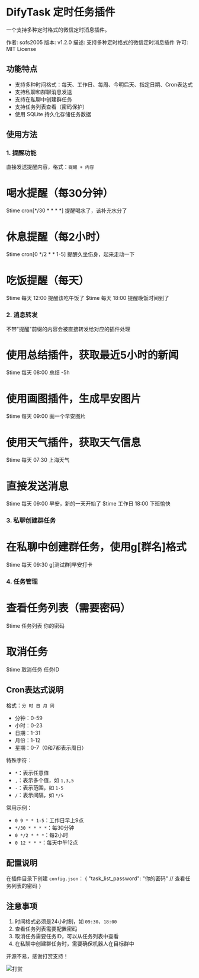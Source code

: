 # DifyTask 定时任务插件

一个支持多种定时格式的微信定时消息插件。

作者: sofs2005
版本: v1.2.0
描述: 支持多种定时格式的微信定时消息插件
许可: MIT License

## 功能特点
- 支持多种时间格式：每天、工作日、每周、今明后天、指定日期、Cron表达式
- 支持私聊和群聊消息发送
- 支持在私聊中创建群任务
- 支持任务列表查看（密码保护）
- 使用 SQLite 持久化存储任务数据

## 使用方法

### 1. 提醒功能
直接发送提醒内容，格式：`提醒 + 内容`

# 喝水提醒（每30分钟）
$time cron[*/30 * * * *] 提醒喝水了，该补充水分了

# 休息提醒（每2小时）
$time cron[0 */2 * * 1-5] 提醒久坐伤身，起来走动一下

# 吃饭提醒（每天）
$time 每天 12:00 提醒该吃午饭了
$time 每天 18:00 提醒晚饭时间到了

### 2. 消息转发
不带"提醒"前缀的内容会被直接转发给对应的插件处理

# 使用总结插件，获取最近5小时的新闻
$time 每天 08:00 总结 -5h

# 使用画图插件，生成早安图片
$time 每天 09:00 画一个早安图片

# 使用天气插件，获取天气信息
$time 每天 07:30 上海天气

# 直接发送消息
$time 每天 09:00 早安，新的一天开始了
$time 工作日 18:00 下班愉快

### 3. 私聊创建群任务
# 在私聊中创建群任务，使用g[群名]格式
$time 每天 09:30 g[测试群]早安打卡

### 4. 任务管理
# 查看任务列表（需要密码）
$time 任务列表 你的密码

# 取消任务
$time 取消任务 任务ID

## Cron表达式说明
格式：`分 时 日 月 周`
- 分钟：0-59
- 小时：0-23
- 日期：1-31
- 月份：1-12
- 星期：0-7（0和7都表示周日）

特殊字符：
- `*`：表示任意值
- `,`：表示多个值，如 `1,3,5`
- `-`：表示范围，如 `1-5`
- `/`：表示间隔，如 `*/5`

常用示例：
- `0 9 * * 1-5`：工作日早上9点
- `*/30 * * * *`：每30分钟
- `0 */2 * * *`：每2小时
- `0 12 * * *`：每天中午12点

## 配置说明
在插件目录下创建 `config.json`：
{
    "task_list_password": "你的密码"  // 查看任务列表的密码
}

## 注意事项
1. 时间格式必须是24小时制，如 `09:30`、`18:00`
2. 查看任务列表需要配置密码
3. 取消任务需要任务ID，可以从任务列表中查看
4. 在私聊中创建群任务时，需要确保机器人在目标群中

开源不易，感谢打赏支持！

![打赏](https://github.com/sofs2005/difytask/blob/main/img/wx.png?raw=true)

